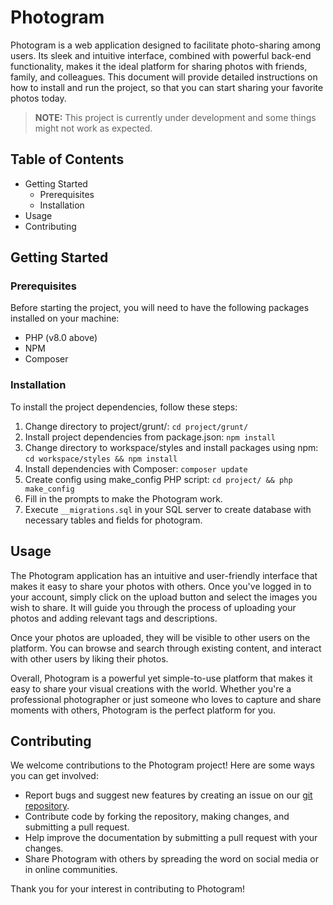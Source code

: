 # Photogram
Photogram is a web application designed to facilitate photo-sharing among users. Its sleek and intuitive interface, combined with powerful back-end functionality, makes it the ideal platform for sharing photos with friends, family, and colleagues. This document will provide detailed instructions on how to install and run the project, so that you can start sharing your favorite photos today.

> **NOTE:** This project is currently under development and some things might not work as expected.

## Table of Contents
- Getting Started
  - Prerequisites
  - Installation
- Usage
- Contributing

## Getting Started

### Prerequisites

Before starting the project, you will need to have the following packages installed on your machine:

- PHP (v8.0 above)
- NPM
- Composer

### Installation

To install the project dependencies, follow these steps:

1. Change directory to project/grunt/: `cd project/grunt/
`
1. Install project dependencies from package.json: `npm install`
2. Change directory to workspace/styles and install packages using npm: `cd workspace/styles && npm install
`
1. Install dependencies with Composer: `composer update`
2. Create config using make_config PHP script: `cd project/ && php make_config`
7. Fill in the prompts to make the Photogram work.
8. Execute `__migrations.sql` in your SQL server to create database with necessary tables and fields for photogram.


## Usage

The Photogram application has an intuitive and user-friendly interface that makes it easy to share your photos with others. Once you've logged in to your account, simply click on the upload button and select the images you wish to share. It will guide you through the process of uploading your photos and adding relevant tags and descriptions.

Once your photos are uploaded, they will be visible to other users on the platform. You can browse and search through existing content, and interact with other users by liking their photos.

Overall, Photogram is a powerful yet simple-to-use platform that makes it easy to share your visual creations with the world. Whether you're a professional photographer or just someone who loves to capture and share moments with others, Photogram is the perfect platform for you.

## Contributing

We welcome contributions to the Photogram project! Here are some ways you can get involved:

- Report bugs and suggest new features by creating an issue on our [git repository](https://git.selfmade.ninja/Henry/photogram/-/issues).
- Contribute code by forking the repository, making changes, and submitting a pull request.
- Help improve the documentation by submitting a pull request with your changes.
- Share Photogram with others by spreading the word on social media or in online communities.

Thank you for your interest in contributing to Photogram!